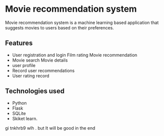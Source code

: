 # Movie recommendation system

Movie recommendation system is a machine learning based application that suggests movies to users based on their preferences.

## Features

- User registration and login
Film rating
Movie recommendation
- Movie search
Movie details
- user profile
- Record user recommendations
- User rating record

## Technologies used

- Python
- Flask
- SQLite
- Skiket learn.

gi tnkhrb9 wlh . but It will be good in the end
